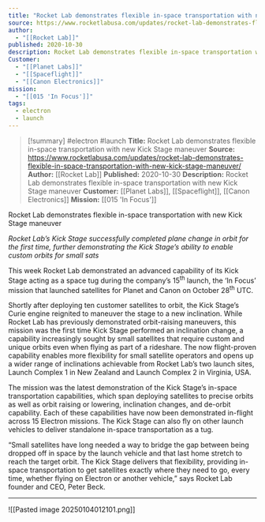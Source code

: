 ```yaml
---
title: "Rocket Lab demonstrates flexible in-space transportation with new Kick Stage maneuver "
source: https://www.rocketlabusa.com/updates/rocket-lab-demonstrates-flexible-in-space-transportation-with-new-kick-stage-maneuver/
author:
  - "[[Rocket Lab]]"
published: 2020-10-30
description: Rocket Lab demonstrates flexible in-space transportation with new Kick Stage maneuver
Customer:
  - "[[Planet Labs]]"
  - "[[Spaceflight]]"
  - "[[Canon Electronics]]"
mission:
  - "[[015 'In Focus']]"
tags:
  - electron
  - launch
---
```

>[!summary]
#electron #launch
**Title:** Rocket Lab demonstrates flexible in-space transportation with new Kick Stage maneuver 
**Source:** https://www.rocketlabusa.com/updates/rocket-lab-demonstrates-flexible-in-space-transportation-with-new-kick-stage-maneuver/
**Author:** [[Rocket Lab]]
**Published:** 2020-10-30
**Description:** Rocket Lab demonstrates flexible in-space transportation with new Kick Stage maneuver
**Customer:** [[Planet Labs]], [[Spaceflight]], [[Canon Electronics]]
**Mission:** [[015 'In Focus']]

Rocket Lab demonstrates flexible in-space transportation with new Kick Stage maneuver

*Rocket Lab’s Kick Stage successfully completed plane change in orbit for the first time, further demonstrating the Kick Stage’s ability to enable custom orbits for small sats*

This week Rocket Lab demonstrated an advanced capability of its Kick Stage acting as a space tug during the company’s 15<sup>th</sup> launch, the ‘In Focus’ mission that launched satellites for Planet and Canon on October 28<sup>th</sup> UTC.

Shortly after deploying ten customer satellites to orbit, the Kick Stage’s Curie engine reignited to maneuver the stage to a new inclination. While Rocket Lab has previously demonstrated orbit-raising maneuvers, this mission was the first time Kick Stage performed an inclination change, a capability increasingly sought by small satellites that require custom and unique orbits even when flying as part of a rideshare. The now flight-proven capability enables more flexibility for small satellite operators and opens up a wider range of inclinations achievable from Rocket Lab’s two launch sites, Launch Complex 1 in New Zealand and Launch Complex 2 in Virginia, USA.

The mission was the latest demonstration of the Kick Stage’s in-space transportation capabilities, which span deploying satellites to precise orbits as well as orbit raising or lowering, inclination changes, and de-orbit capability. Each of these capabilities have now been demonstrated in-flight across 15 Electron missions. The Kick Stage can also fly on other launch vehicles to deliver standalone in-space transportation as a tug.

“Small satellites have long needed a way to bridge the gap between being dropped off in space by the launch vehicle and that last home stretch to reach the target orbit. The Kick Stage delivers that flexibility, providing in-space transportation to get satellites exactly where they need to go, every time, whether flying on Electron or another vehicle,” says Rocket Lab founder and CEO, Peter Beck.

---

![[Pasted image 20250104012101.png]]